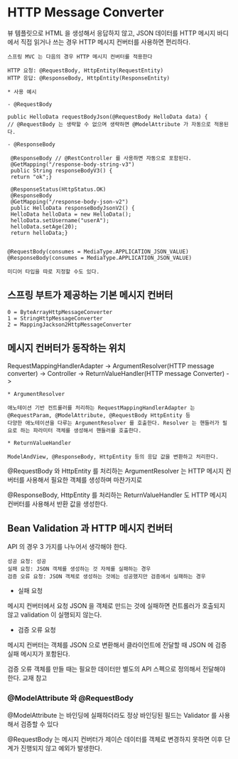 # HTTP Message Converter

뷰 템플릿으로 HTML 을 생성해서 응답하지 않고, JSON 데이터를 HTTP 메시지 바디에서 직접 읽거나 쓰는 경우 HTTP 메시지 컨버터를 사용하면 편리하다.

```
스프링 MVC 는 다음의 경우 HTTP 메시지 컨버터를 적용한다

HTTP 요청: @RequestBody, HttpEntity(RequestEntity)
HTTP 응답: @ResponseBody, HttpEntity(ResponseEntity)
```
```
* 사용 예시

- @RequestBody

public HelloData requestBodyJson(@RequestBody HelloData data) {
// @RequestBody 는 생략할 수 없으며 생략하면 @ModelAttribute 가 자동으로 적용된다. 

- @ResponseBody

 @ResponseBody // @RestController 를 사용하면 자동으로 포함된다. 
 @GetMapping("/response-body-string-v3")
 public String responseBodyV3() {
 return "ok";}

 @ResponseStatus(HttpStatus.OK)
 @ResponseBody
 @GetMapping("/response-body-json-v2")
 public HelloData responseBodyJsonV2() {
 HelloData helloData = new HelloData();
 helloData.setUsername("userA");
 helloData.setAge(20);
 return helloData;}


@RequestBody(consumes = MediaType.APPLICATION_JSON_VALUE) 
@ResponseBody(consumes = MediaType.APPLICATION_JSON_VALUE)

미디어 타입을 따로 지정할 수도 있다. 
```
## 스프링 부트가 제공하는 기본 메시지 컨버터
```
0 = ByteArrayHttpMessageConverter
1 = StringHttpMessageConverter 
2 = MappingJackson2HttpMessageConverter
```
## 메시지 컨버터가 동작하는 위치 

RequestMappingHandlerAdapter -> ArgumentResolver(HTTP message converter) -> Controller -> ReturnValueHandler(HTTP message Converter) -> 

```
* ArgumentResolver

애노테이션 기반 컨트롤러를 처리하는 RequestMappingHandlerAdapter 는 @RequestParam, @ModelAttribute, @RequestBody HttpEntity 등
다양한 애노테이션을 다루는 ArgumentResolver 를 호출한다. Resolver 는 핸들러가 필요로 하는 파라미터 객체를 생성해서 핸들러를 호출한다.
```
```
* ReturnValueHandler

ModelAndView, @ResponseBody, HttpEntity 등의 응답 값을 변환하고 처리한다. 
```

@RequestBody 와 HttpEntity 를 처리하는 ArgumentResolver 는 HTTP 메시지 컨버터를 사용해서 필요한 객체를 생성하며 마찬가지로 

@ResponseBody, HttpEntity 를 처리하는 ReturnValueHandler 도 HTTP 메시지 컨버터를 사용해서 반환 값을 생성한다.

## Bean Validation 과 HTTP 메시지 컨버터

API 의 경우 3 가지를 나누어서 생각해야 한다.
```
성공 요청: 성공
실패 요청: JSON 객체를 생성하는 것 자체를 실패하는 경우
검증 오류 요청: JSON 객체로 생성하는 것에는 성공했지만 검증에서 실패하는 경우
```
* 실패 요청

메시지 컨버터에서 요청 JSON 을 객체로 만드는 것에 실패하면 컨트롤러가 호출되지 않고 validation 이 실행되지 않는다. 

* 검증 오류 요청

메시지 컨버터는 객체를 JSON 으로 변환해서 클라이언트에 전달할 때 JSON 에 검증 실패 메시지가 포함된다. 

검증 오류 객체를 만들 때는 필요한 데이터만 별도의 API 스펙으로 정의해서 전달해야 한다.  교재 참고 

### @ModelAttribute 와 @RequestBody

@ModelAttribute 는 바인딩에 실패하더라도 정상 바인딩된 필드는 Validator 를 사용해서 검증할 수 있다

@RequestBody 는 메시지 컨버터가 제이슨 데이터를 객체로 변경하지 못하면 이후 단계가 진행되지 않고 예외가 발생한다. 

